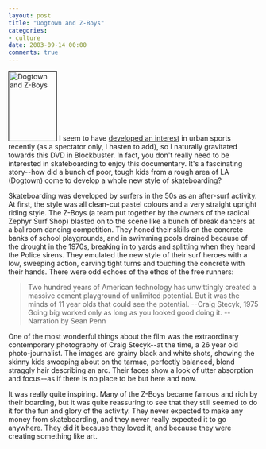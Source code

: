 ```yaml
---
layout: post
title: "Dogtown and Z-Boys"
categories:
- culture
date: 2003-09-14 00:00
comments: true
---
```


<p><a href="http://www.amazon.co.uk/exec/obidos/ASIN/B00007JGL5/butshesagirl-21" title="Click here to buy this DVD on Amazon.co.uk"><img class="pixframesmall" src="http://www.rousette.org.uk/mt-static/blog/archives/images/dogtownzboys.jpg" border="1" alt="Dogtown and Z-Boys" height="140" width="96" /></a> I seem to have <a href="http://www.rousette.org.uk/mt-static/blog/archives/free-running/">developed an interest</a> in urban sports recently (as a spectator only, I hasten to add), so I naturally gravitated towards this DVD in Blockbuster. In fact, you don't really need to be interested in skateboarding to enjoy this documentary. It's a fascinating story--how did a bunch of poor, tough kids from a rough area of LA (Dogtown) come to develop a whole new style of skateboarding?</p>

<p>Skateboarding was developed by surfers in the 50s as an after-surf activity. At first, the style was all clean-cut pastel colours and a very straight upright riding style. The Z-Boys (a team put together by the owners of the radical Zephyr Surf Shop) blasted on to the scene like a bunch of break dancers at a ballroom dancing competition. They honed their skills on the concrete banks of school playgrounds, and in swimming pools drained because of the drought in the 1970s, breaking in to yards and splitting when they heard the Police sirens. They emulated the new style of their surf heroes with a low, sweeping action, carving tight turns and touching the concrete with their hands. There were odd echoes of the ethos of the free runners:</p>

<blockquote>
<p>
Two hundred years of American technology has unwittingly created a massive cement playground of unlimited potential. But it was the minds of 11 year olds that could see the potential.
<span style="text-align: right">--Craig Stecyk, 1975</span>
Going big worked only as long as you looked good doing it.
<span style="text-align: right">--Narration by Sean Penn</span>
</p>
</blockquote>

<p>One of the most wonderful things about the film was the extraordinary contemporary photography of Craig Stecyk--at the time, a 26 year old photo-journalist. The images are grainy black and white shots, showing the skinny kids swooping about on the tarmac, perfectly balanced, blond straggly hair describing an arc. Their faces show a look of utter absorption and focus--as if there is no place to be but here and now.</p>

<p>It was really quite inspiring. Many of the Z-Boys became famous and rich by their boarding, but it was quite reassuring to see that they still seemed to do it for the fun and glory of the activity. They never expected to make any money from skateboarding, and they never really expected it to go anywhere. They did it because they loved it, and because they were creating something like art.</p>
